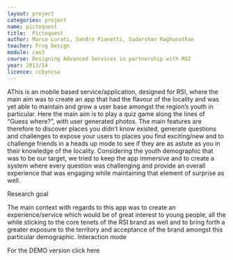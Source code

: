 ```yaml
---
layout: project
categories: project
name: pictoquest
title:  Pictoquest
author: Marco Lurati, Sandro Pianetti, Sudarshan Raghunathan
teacher: Frog Design
module: cas3
course: Designing Advanced Services in partnership with RSI
year: 2013/14
licence: ccbyncsa
---
```

AThis is an mobile based service/application, designed for RSI, where the main aim was to create an app that had the flavour of the locality and was yet able to maintain and grow a user base amongst the region’s youth in particular.
Here the main aim is to play a quiz game along the lines of “Guess where?”, with user generated photos.
The main features are therefore to discover places you didn’t know existed, generate questions and challenges to expose your users to places you find exciting/new and to challenge friends in a heads up mode to see if they are as astute as you in their knowledge of the locality.
Considering the youth demographic that was to be our target, we tried to keep the app immersive and to create a system where every question was challenging and provide an overall experience that was engaging while maintaining that element of surprise as well.

Research goal

The main context with regards to this app was to create an experience/service which would be of great interest to young people, all the while sticking to the core tenets of the RSI brand as well and to bring forth a greater exposure to the territory and acceptance of the brand amongst this particular demographic.
Interaction mode

For the DEMO version click here